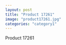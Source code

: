 ```yaml
---
layout: post
title: "Product 17261"
image: "product17261.jpg"
categories: "category1"
---
```

Product 17261
